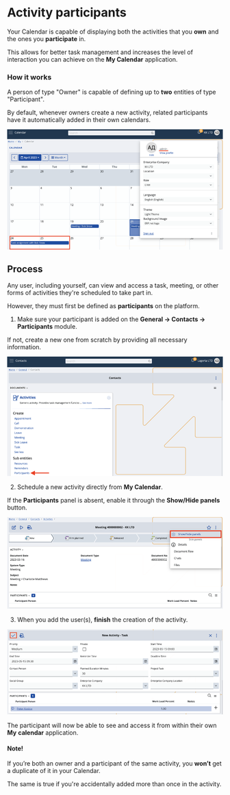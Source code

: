 # Activity participants

Your Calendar is capable of displaying both the activities that you **own** and the ones you **participate** in.

This allows for better task management and increases the level of interaction you can achieve on the **My Calendar** application.

### How it works

A person of type "Owner" is capable of defining up to **two** entities of type "Participant". 

By default, whenever owners create a new activity, related participants have it automatically added in their own calendars.

![Pictures](pictures/activity_participant.png)

## Process

Any user, including yourself, can view and access a task, meeting, or other forms of activities they're scheduled to take part in.

However, they must first be defined as **participants** on the platform.

1. Make sure your participant is added on the **General -> Contacts -> Participants** module.

If not, create a new one from scratch by providing all necessary information.

![Pictures](pictures/partic_add.png)

2. Schedule a new activity directly from **My Calendar**.

If the **Participants** panel is absent, enable it through the **Show/Hide panels** button.

![Pictures](pictures/partic_creat.png)

3. When you add the user(s), **finish** the creation of the activity.

![Pictures](pictures/participant_added.png)

The participant will now be able to see and access it from within their own **My** **calendar** application.

#### Note!

If you’re both an owner and a participant of the same activity, you **won’t** get a duplicate of it in your Calendar. 

The same is true if you're accidentally added more than once in the activity. 
